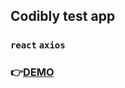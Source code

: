 ## Codibly test app 


### `react` `axios`

### 👉[DEMO](https://nikita-web-ua.github.io/codibly-test/)

